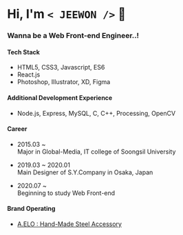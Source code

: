 # Hi, I'm `< JEEWON />`  👻

### Wanna be a Web Front-end Engineer..!

#### Tech Stack
  + HTML5, CSS3, Javascript, ES6
  + React.js
  + Photoshop, Illustrator, XD, Figma
  
#### Additional Development Experience
  + Node.js, Express, MySQL, C, C++, Processing, OpenCV
  
#### Career
  + 2015.03 ~ <br/>
    Major in Global-Media, IT college of Soongsil University
    
  + 2019.03 ~ 2020.01<br/>
    Main Designer of S.Y.Company in Osaka, Japan
    
  + 2020.07 ~ <br/>
    Beginning to study Web Front-end
  
#### Brand Operating
  + [A.ELO : Hand-Made Steel Accessory](https://www.idus.com/a-elo)
